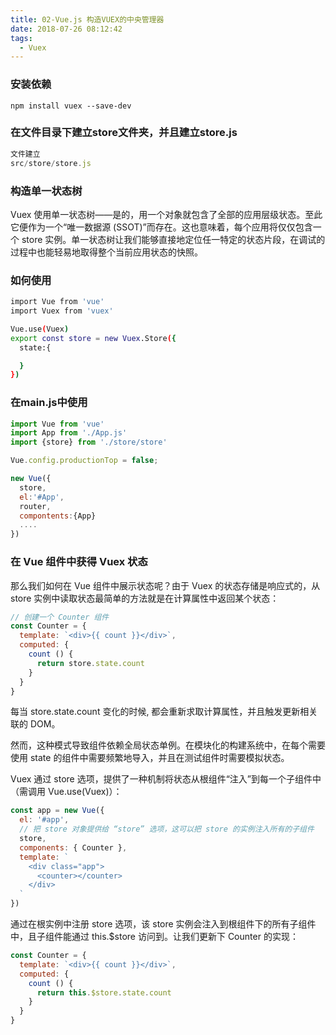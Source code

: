 ```yaml
---
title: 02-Vue.js 构造VUEX的中央管理器
date: 2018-07-26 08:12:42
tags:
  - Vuex
---
```


### 安装依赖
``` npm
npm install vuex --save-dev
```

### 在文件目录下建立store文件夹，并且建立store.js
``` js
文件建立
src/store/store.js
```
### 构造单一状态树
Vuex 使用单一状态树——是的，用一个对象就包含了全部的应用层级状态。至此它便作为一个“唯一数据源 (SSOT)”而存在。这也意味着，每个应用将仅仅包含一个 store 实例。单一状态树让我们能够直接地定位任一特定的状态片段，在调试的过程中也能轻易地取得整个当前应用状态的快照。


### 如何使用

``` bash
import Vue from 'vue'
import Vuex from 'vuex'

Vue.use(Vuex)
export const store = new Vuex.Store({	
  state:{ 

  }
})
```

### 在main.js中使用
``` js
import Vue from 'vue'
import App from './App.js'
import {store} from './store/store'

Vue.config.productionTop = false;

new Vue({ 
  store,
  el:'#App',
  router,
  compontents:{App}
  ....
})
``` 

### 在 Vue 组件中获得 Vuex 状态
那么我们如何在 Vue 组件中展示状态呢？由于 Vuex 的状态存储是响应式的，从 store 实例中读取状态最简单的方法就是在计算属性中返回某个状态：
``` js
// 创建一个 Counter 组件
const Counter = {
  template: `<div>{{ count }}</div>`,
  computed: {
    count () {
      return store.state.count
    }
  }
}
```
每当 store.state.count 变化的时候, 都会重新求取计算属性，并且触发更新相关联的 DOM。

然而，这种模式导致组件依赖全局状态单例。在模块化的构建系统中，在每个需要使用 state 的组件中需要频繁地导入，并且在测试组件时需要模拟状态。

Vuex 通过 store 选项，提供了一种机制将状态从根组件“注入”到每一个子组件中（需调用 Vue.use(Vuex)）：

``` js
const app = new Vue({
  el: '#app',
  // 把 store 对象提供给 “store” 选项，这可以把 store 的实例注入所有的子组件
  store,
  components: { Counter },
  template: `
    <div class="app">
      <counter></counter>
    </div>
  `
})
``` 
通过在根实例中注册 store 选项，该 store 实例会注入到根组件下的所有子组件中，且子组件能通过 this.$store 访问到。让我们更新下 Counter 的实现：

``` js
const Counter = {
  template: `<div>{{ count }}</div>`,
  computed: {
    count () {
      return this.$store.state.count
    }
  }
}
```